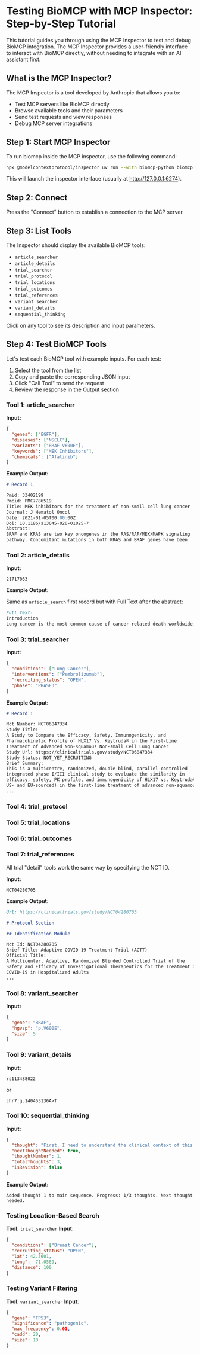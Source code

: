 # Testing BioMCP with MCP Inspector: Step-by-Step Tutorial

This tutorial guides you through using the MCP Inspector to test and debug
BioMCP integration. The MCP Inspector provides a user-friendly interface to
interact with BioMCP directly, without needing to integrate with an AI
assistant first.

## What is the MCP Inspector?

The MCP Inspector is a tool developed by Anthropic that allows you to:

- Test MCP servers like BioMCP directly
- Browse available tools and their parameters
- Send test requests and view responses
- Debug MCP server integrations

## Step 1: Start MCP Inspector

To run biomcp inside the MCP inspector, use the following command:

```bash
npx @modelcontextprotocol/inspector uv run --with biomcp-python biomcp run
```

This will launch the inspector interface (usually at http://127.0.0.1:6274).

## Step 2: Connect

Press the "Connect" button to establish a connection to the MCP server.

## Step 3: List Tools

The Inspector should display the available BioMCP tools:

- `article_searcher`
- `article_details`
- `trial_searcher`
- `trial_protocol`
- `trial_locations`
- `trial_outcomes`
- `trial_references`
- `variant_searcher`
- `variant_details`
- `sequential_thinking`

Click on any tool to see its description and input parameters.

## Step 4: Test BioMCP Tools

Let's test each BioMCP tool with example inputs. For each test:

1. Select the tool from the list
2. Copy and paste the corresponding JSON input
3. Click "Call Tool" to send the request
4. Review the response in the Output section

### Tool 1: article_searcher

**Input:**

```json
{
  "genes": ["EGFR"],
  "diseases": ["NSCLC"],
  "variants": ["BRAF V600E"],
  "keywords": ["MEK Inhibitors"],
  "chemicals": ["Afatinib"]
}
```

**Example Output:**

```markdown
# Record 1

Pmid: 33402199
Pmcid: PMC7786519
Title: MEK inhibitors for the treatment of non-small cell lung cancer
Journal: J Hematol Oncol
Date: 2021-01-05T00:00:00Z
Doi: 10.1186/s13045-020-01025-7
Abstract:
BRAF and KRAS are two key oncogenes in the RAS/RAF/MEK/MAPK signaling
pathway. Concomitant mutations in both KRAS and BRAF genes have been
```

### Tool 2: article_details

**Input:**

```text
21717063
```

**Example Output:**

Same as `article_search` first record but with Full Text after the abstract:

```markdown
Full Text:
Introduction
Lung cancer is the most common cause of cancer-related death worldwide,...
```

### Tool 3: trial_searcher

**Input:**

```json
{
  "conditions": ["Lung Cancer"],
  "interventions": ["Pembrolizumab"],
  "recruiting_status": "OPEN",
  "phase": "PHASE3"
}
```

**Example Output:**

```markdown
# Record 1

Nct Number: NCT06847334
Study Title:
A Study to Compare the Efficacy, Safety, Immunogenicity, and
Pharmacokinetic Profile of HLX17 Vs. Keytruda® in the First-Line
Treatment of Advanced Non-squamous Non-small Cell Lung Cancer
Study Url: https://clinicaltrials.gov/study/NCT06847334
Study Status: NOT_YET_RECRUITING
Brief Summary:
This is a multicentre, randomized, double-blind, parallel-controlled
integrated phase I/III clinical study to evaluate the similarity in
efficacy, safety, PK profile, and immunogenicity of HLX17 vs. Keytruda®(
US- and EU-sourced) in the first-line treatment of advanced non-squamous
...
```

### Tool 4: trial_protocol

### Tool 5: trial_locations

### Tool 6: trial_outcomes

### Tool 7: trial_references

All trial "detail" tools work the same way by specifying the NCT ID.

**Input:**

```text
NCT04280705
```

**Example Output:**

```markdown
Url: https://clinicaltrials.gov/study/NCT04280705

# Protocol Section

## Identification Module

Nct Id: NCT04280705
Brief Title: Adaptive COVID-19 Treatment Trial (ACTT)
Official Title:
A Multicenter, Adaptive, Randomized Blinded Controlled Trial of the
Safety and Efficacy of Investigational Therapeutics for the Treatment of
COVID-19 in Hospitalized Adults
...
```

### Tool 8: variant_searcher

**Input:**

```json
{
  "gene": "BRAF",
  "hgvsp": "p.V600E",
  "size": 5
}
```

### Tool 9: variant_details

**Input:**

```text
rs113488022
```

or

```text
chr7:g.140453136A>T
```

### Tool 10: sequential_thinking

**Input:**

```json
{
  "thought": "First, I need to understand the clinical context of this BRAF V600E mutation",
  "nextThoughtNeeded": true,
  "thoughtNumber": 1,
  "totalThoughts": 3,
  "isRevision": false
}
```

**Example Output:**

```text
Added thought 1 to main sequence. Progress: 1/3 thoughts. Next thought needed.
```

### Testing Location-Based Search

**Tool**: `trial_searcher`
**Input**:

```json
{
  "conditions": ["Breast Cancer"],
  "recruiting_status": "OPEN",
  "lat": 42.3601,
  "long": -71.0589,
  "distance": 100
}
```

### Testing Variant Filtering

**Tool**: `variant_searcher`
**Input**:

```json
{
  "gene": "TP53",
  "significance": "pathogenic",
  "max_frequency": 0.01,
  "cadd": 20,
  "size": 10
}
```
